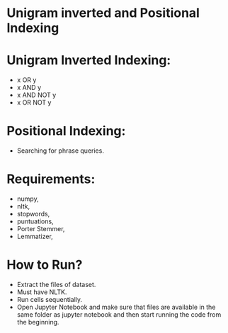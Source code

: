 # Unigram inverted and Positional Indexing

# Unigram Inverted Indexing:
* x OR y
* x AND y
* x AND NOT y
* x OR NOT y

# Positional Indexing:
* Searching for phrase queries.

# Requirements:
* numpy,
* nltk,
* stopwords,
* puntuations,
* Porter Stemmer,
* Lemmatizer,

# How to Run?

* Extract the files of dataset.
* Must have NLTK.
* Run cells sequentially.
* Open Jupyter Notebook and make sure that files are available in the same folder as jupyter notebook and then start running the code from the beginning.
